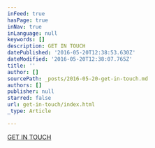 ```yaml
---
inFeed: true
hasPage: true
inNav: true
inLanguage: null
keywords: []
description: GET IN TOUCH
datePublished: '2016-05-20T12:38:53.630Z'
dateModified: '2016-05-20T12:38:07.765Z'
title: ''
author: []
sourcePath: _posts/2016-05-20-get-in-touch.md
authors: []
publisher: null
starred: false
url: get-in-touch/index.html
_type: Article

---
```

[GET IN TOUCH][0]

[0]: http://eepurl.com/b2oesL